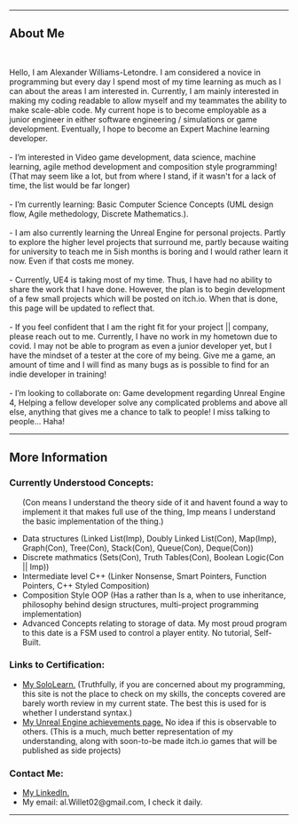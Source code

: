 <!DOCTYPE html>
<html>
  <head>
  </head>
<body>
<div>
  <p>
    <hr/>
    <h2><span>About Me<span/></h2>
    <br />
      <p>
     Hello, I am Alexander Williams-Letondre. I am considered a novice in programming but every day I spend most of my time learning as much as I can about the areas I am interested in. Currently, I am mainly interested in making my coding readable to allow myself and my teammates the ability to make scale-able code. My current hope is to become employable as a junior engineer in either software engineering / simulations or game development. Eventually, I hope to become an Expert Machine learning developer.
    <br />
    <br />
      - I’m interested in Video game development, data science, machine learning, agile method development and composition style programming! (That may seem like a lot, but from where I stand, if it wasn't for a lack of time, the list would be far longer)
    <br />
    <br />
      - I’m currently learning: Basic Computer Science Concepts (UML design flow, Agile methedology, Discrete Mathematics.). 
      <br >
      <br />
      - I am also currently learning the Unreal Engine for personal projects. Partly to explore the higher level projects that surround me, partly because waiting for university to teach me in 5ish months is boring and I would rather learn it now. Even if that costs me money.
    <br />
    <br />
      - Currently, UE4 is taking most of my time. Thus, I have had no ability to share the work that I have done. However, the plan is to begin development of a few small projects which will be posted on itch.io. When that is done, this page will be updated to reflect that.
    <br />
    <br />
      - If you feel confident that I am the right fit for your project || company, please reach out to me. Currently, I have no work in my hometown due to covid. I may not be able to program as even a junior developer yet, but I have the mindset of a tester at the core of my being. Give me a game, an amount of time and I will find as many bugs as is possible to find for an indie developer in training!
    <br />
    <br />
       - I’m looking to collaborate on: Game development regarding Unreal Engine 4, Helping a fellow developer solve any complicated problems and above all else, anything that gives me a chance to talk to people! I miss talking to people... Haha!
    <br />
    <hr/>
  </p>
</div>
<div>
  <h2>More Information</h2>
  <p>
    <div>
    <h3>Currently Understood Concepts: </h3>
    <ul>
      <p>(Con means I understand the theory side of it and havent found a way to implement it that makes full use of the thing, Imp means I understand the basic implementation of the thing.)
      <li>
        Data structures (Linked List(Imp), Doubly Linked List(Con), Map(Imp), Graph(Con), Tree(Con), Stack(Con), Queue(Con), Deque(Con))
      </li>
      <li>
        Discrete mathmatics (Sets(Con), Truth Tables(Con), Boolean Logic(Con || Imp))
      </li>
      <li>
        Intermediate level C++ (Linker Nonsense, Smart Pointers, Function Pointers, C++ Styled Composition)
      </li>
      <li> 
        Composition Style OOP (Has a rather than Is a, when to use inheritance, philosophy behind design structures, multi-project programming implementation)
      </li>
      <li> 
        Advanced Concepts relating to storage of data. My most proud program to this date is a FSM used to control a player entity. No tutorial, Self-Built.
      </li>
    </ul>
</p>
</div>
    <h3>Links to Certification: </h3>
    <ul>
      <li>
        <a href="https://www.sololearn.com/profile/21483906" target="_blank"> My SoloLearn.</a> (Truthfully, if you are concerned about my programming, this site is not the place to check on my skills, the concepts covered are barely worth review in my current state. The best this is used for is whether I understand syntax.)
      </li>
      <li>
        <a href="https://learn.unrealengine.com/achievements" target="_blank"> My Unreal Engine achievements page.</a> No idea if this is observable to others. (This is a much, much better representation of my understanding, along with soon-to-be made itch.io games that will be published as side projects)
      </li>
    </ul>
  </div>
 <div>
    <h3>Contact Me: </h3>
    <ul>
      <li>
        <a href="https://www.linkedin.com/in/alexander-williams-letondre-36a59020b/" target="_blank"> My LinkedIn.</a>
      </li>
      <li>
      My email: al.Willet02@gmail.com, I check it daily.
      </li>
    </ul>
</p>
<hr/>  
</div>
</body>
</html>

<!--TODO: Update with HTML5 and add some images-->
